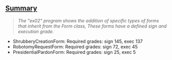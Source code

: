 <h2><u>Summary</u></h2>

> *The "ex02" program shows the addition of specific types of  forms that inherit from the Form class, These forms have a defined sign and execution grade.*
- ShrubberyCreationForm: Required grades: sign 145, exec 137
- RobotomyRequestForm: Required grades: sign 72, exec 45
- PresidentialPardonForm: Required grades: sign 25, exec 5
